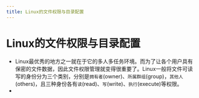 ```yaml
---
title: Linux的文件权限与目录配置
---
```


# Linux的文件权限与目录配置
* Linux最优秀的地方之一就在于它的多人多任务环境。而为了让各个用户具有保密的文件数据，因此文件权限管理就变得很重要了。Linux一般将文件可读写的身份分为三个类别，分别是`拥有者`(owner)、`所属群组`(group)，`其他人`(others)，且三种身份各有`读`(read)、`写`(write)、`执行`(execute)等权限。
* 

